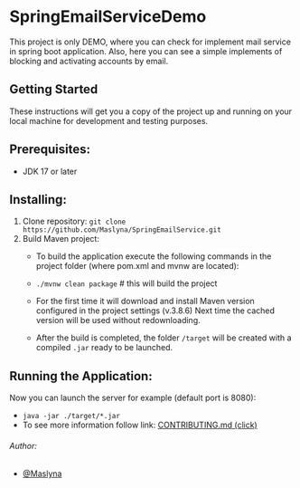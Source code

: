 # SpringEmailServiceDemo
This project is only DEMO, where you can check for implement mail service in spring boot application.
Also, here you can see a simple implements of blocking and activating accounts by email.


## Getting Started
These instructions will get you a copy of the project up and running on your local machine for development and testing purposes.


## Prerequisites:
- JDK 17 or later


## Installing:
1) Clone repository:
    `git clone https://github.com/Maslyna/SpringEmailService.git`
2) Build Maven project:
    - To build the application execute the following commands in the project folder (where pom.xml and mvnw are located):

    - `./mvnw clean package` # this will build the project

    - For the first time it will download and install Maven version configured in the project settings (v.3.8.6) Next time the cached version will be used without redownloading.
    - After the build is completed, the folder ```/target``` will be created with a compiled ```.jar``` ready to be launched.


## Running the Application:
Now you can launch the server for example (default port is 8080):
- `java -jar ./target/*.jar`
- To see more information follow link: [CONTRIBUTING.md (click)](https://github.com/Maslyna/SpringEmailService/edit/master/CONTRIBUTING.md)

###### Author:
- [@Maslyna](https://github.com/Maslyna)
